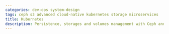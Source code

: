```yaml
---
categories: dev-ops system-design
tags: ceph s3 advanced cloud-native kubernetes storage microservices
title: Kubernetes
description: Persistence, storages and volumes management with Ceph and S3
---
```

